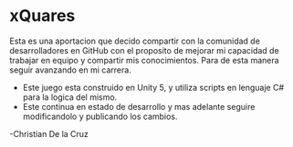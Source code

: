 # xQuares
Esta es una aportacion que decido compartir con la comunidad de desarrolladores en GitHub
con el proposito de mejorar mi capacidad de trabajar en equipo y compartir mis conocimientos.
Para de esta manera seguir avanzando en mi carrera.

* Este juego esta construido en Unity 5, y utiliza scripts en lenguaje C# para la logica del mismo.
* Este continua en estado de desarrollo y mas adelante seguire modificandolo y publicando los cambios.

-Christian De la Cruz
